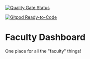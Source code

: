 [![Quality Gate Status](https://sonarcloud.io/api/project_badges/measure?project=akashsuper2000_faculty-dashboard&metric=alert_status)](https://sonarcloud.io/dashboard?id=akashsuper2000_faculty-dashboard)

[![Gitpod Ready-to-Code](https://img.shields.io/badge/Gitpod-Ready--to--Code-blue?logo=gitpod)](https://gitpod.io/#https://github.com/akashsuper2000/faculty-dashboard) 

# Faculty Dashboard

One place for all the "faculty" things!
